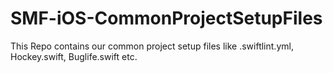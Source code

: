 # SMF-iOS-CommonProjectSetupFiles

This Repo contains our common project setup files like .swiftlint.yml, Hockey.swift, Buglife.swift etc.
